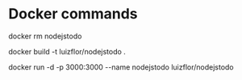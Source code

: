# Docker commands
docker rm nodejstodo

docker build -t luizflor/nodejstodo .

docker run -d -p 3000:3000 --name nodejstodo luizflor/nodejstodo  